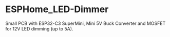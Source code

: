 # ESPHome_LED-Dimmer
Small PCB with ESP32-C3 SuperMini, Mini 5V Buck Converter and MOSFET for 12V LED dimming (up to 5A).

